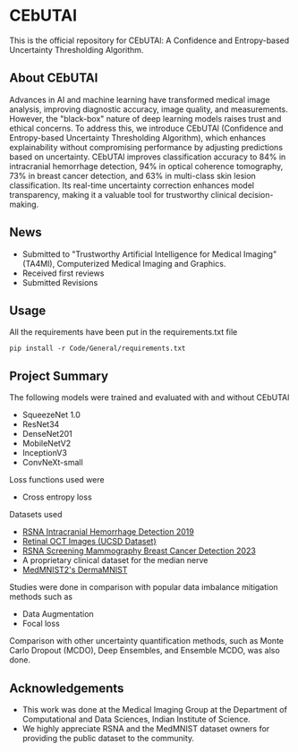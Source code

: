# CEbUTAl
This is the official repository for CEbUTAl: A Confidence and Entropy-based Uncertainty Thresholding Algorithm.

## About CEbUTAl
Advances in AI and machine learning have transformed medical image analysis, improving diagnostic accuracy, image quality, and measurements. However, the "black-box" nature of deep learning models raises trust and ethical concerns. To address this, we introduce CEbUTAl (Confidence and Entropy-based Uncertainty Thresholding Algorithm), which enhances explainability without compromising performance by adjusting predictions based on uncertainty. CEbUTAl improves classification accuracy to 84% in intracranial hemorrhage detection, 94% in optical coherence tomography, 73% in breast cancer detection, and 63% in multi-class skin lesion classification. Its real-time uncertainty correction enhances model transparency, making it a valuable tool for trustworthy clinical decision-making.

## News
- Submitted to "Trustworthy Artificial Intelligence for Medical Imaging" (TA4MI), Computerized Medical Imaging and Graphics.
- Received first reviews
- Submitted Revisions

## Usage

All the requirements have been put in the requirements.txt file

```pip install -r Code/General/requirements.txt```

## Project Summary
The following models were trained and evaluated with and without CEbUTAl
- SqueezeNet 1.0
- ResNet34
- DenseNet201
- MobileNetV2
- InceptionV3
- ConvNeXt-small

Loss functions used were
- Cross entropy loss

Datasets used
- [RSNA Intracranial Hemorrhage Detection 2019](https://www.kaggle.com/c/rsna-intracranial-hemorrhage-detection/overview)
- [Retinal OCT Images (UCSD Dataset)](https://www.kaggle.com/datasets/paultimothymooney/kermany2018)
- [RSNA Screening Mammography Breast Cancer Detection 2023](https://www.kaggle.com/competitions/rsna-breast-cancer-detection/overview)
- A proprietary clinical dataset for the median nerve
- [MedMNIST2's DermaMNIST](https://zenodo.org/records/10519652)

Studies were done in comparison with popular data imbalance mitigation methods such as
- Data Augmentation
- Focal loss

Comparison with other uncertainty quantification methods, such as Monte Carlo Dropout (MCDO), Deep Ensembles, and Ensemble MCDO, was also done.

## Acknowledgements
+ This work was done at the Medical Imaging Group at the Department of Computational and Data Sciences, Indian Institute of Science.
+ We highly appreciate RSNA and the MedMNIST dataset owners for providing the public dataset to the community.
